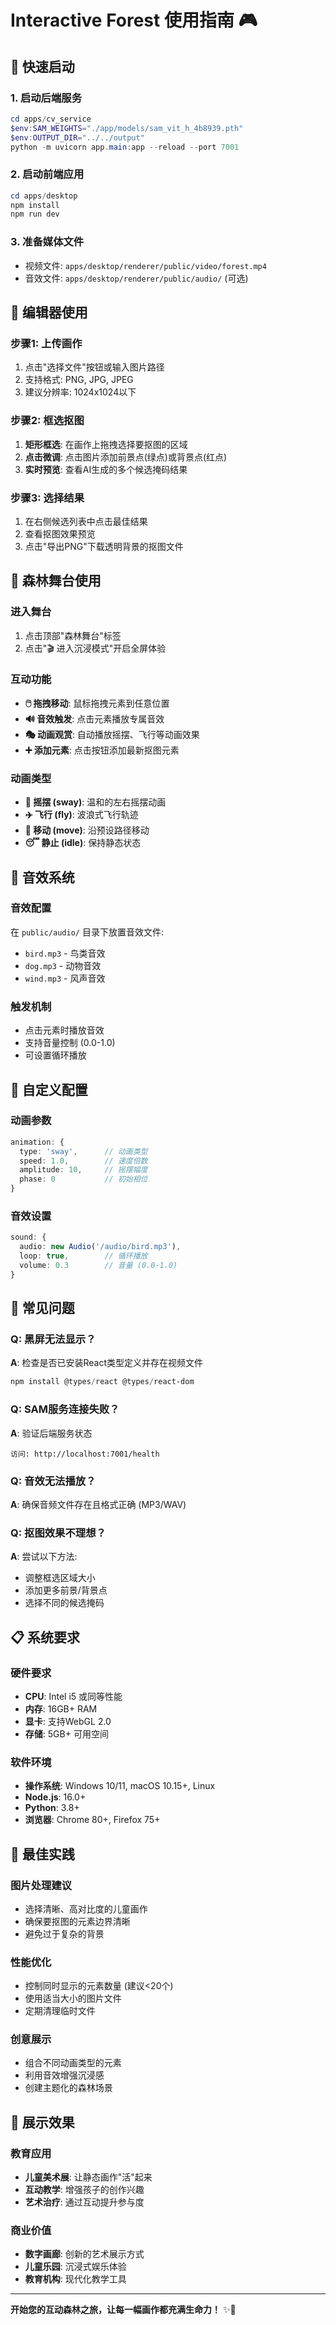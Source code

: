 # Interactive Forest 使用指南 🎮

## 🚀 快速启动

### 1. 启动后端服务

```powershell
cd apps/cv_service
$env:SAM_WEIGHTS="./app/models/sam_vit_h_4b8939.pth"
$env:OUTPUT_DIR="../../output"
python -m uvicorn app.main:app --reload --port 7001
```

### 2. 启动前端应用  

```powershell
cd apps/desktop
npm install
npm run dev
```

### 3. 准备媒体文件

- 视频文件: `apps/desktop/renderer/public/video/forest.mp4`
- 音效文件: `apps/desktop/renderer/public/audio/` (可选)

## 🎨 编辑器使用

### 步骤1: 上传画作

1. 点击"选择文件"按钮或输入图片路径
2. 支持格式: PNG, JPG, JPEG
3. 建议分辨率: 1024x1024以下

### 步骤2: 框选抠图

1. **矩形框选**: 在画作上拖拽选择要抠图的区域
2. **点击微调**: 点击图片添加前景点(绿点)或背景点(红点)
3. **实时预览**: 查看AI生成的多个候选掩码结果

### 步骤3: 选择结果

1. 在右侧候选列表中点击最佳结果
2. 查看抠图效果预览
3. 点击"导出PNG"下载透明背景的抠图文件

## 🌲 森林舞台使用

### 进入舞台

1. 点击顶部"森林舞台"标签
2. 点击"🎬 进入沉浸模式"开启全屏体验

### 互动功能

- **🖱️ 拖拽移动**: 鼠标拖拽元素到任意位置
- **🔊 音效触发**: 点击元素播放专属音效  
- **🎭 动画观赏**: 自动播放摇摆、飞行等动画效果
- **➕ 添加元素**: 点击按钮添加最新抠图元素

### 动画类型

- **🍃 摇摆 (sway)**: 温和的左右摇摆动画
- **✈️ 飞行 (fly)**: 波浪式飞行轨迹  
- **🚶 移动 (move)**: 沿预设路径移动
- **😴 静止 (idle)**: 保持静态状态

## 🎵 音效系统

### 音效配置

在 `public/audio/` 目录下放置音效文件:

- `bird.mp3` - 鸟类音效
- `dog.mp3` - 动物音效
- `wind.mp3` - 风声音效

### 触发机制

- 点击元素时播放音效
- 支持音量控制 (0.0-1.0)
- 可设置循环播放

## 🔧 自定义配置

### 动画参数

```typescript
animation: {
  type: 'sway',      // 动画类型
  speed: 1.0,        // 速度倍数  
  amplitude: 10,     // 摇摆幅度
  phase: 0           // 初始相位
}
```

### 音效设置

```typescript
sound: {
  audio: new Audio('/audio/bird.mp3'),
  loop: true,        // 循环播放
  volume: 0.3        // 音量 (0.0-1.0)
}
```

## 🚨 常见问题

### Q: 黑屏无法显示？

**A**: 检查是否已安装React类型定义并存在视频文件

```powershell
npm install @types/react @types/react-dom
```

### Q: SAM服务连接失败？

**A**: 验证后端服务状态

```
访问: http://localhost:7001/health
```

### Q: 音效无法播放？

**A**: 确保音频文件存在且格式正确 (MP3/WAV)

### Q: 抠图效果不理想？

**A**: 尝试以下方法:

- 调整框选区域大小
- 添加更多前景/背景点
- 选择不同的候选掩码

## 📋 系统要求

### 硬件要求

- **CPU**: Intel i5 或同等性能
- **内存**: 16GB+ RAM
- **显卡**: 支持WebGL 2.0
- **存储**: 5GB+ 可用空间

### 软件环境  

- **操作系统**: Windows 10/11, macOS 10.15+, Linux
- **Node.js**: 16.0+
- **Python**: 3.8+
- **浏览器**: Chrome 80+, Firefox 75+

## 🎯 最佳实践

### 图片处理建议

- 选择清晰、高对比度的儿童画作
- 确保要抠图的元素边界清晰
- 避免过于复杂的背景

### 性能优化

- 控制同时显示的元素数量 (建议<20个)
- 使用适当大小的图片文件
- 定期清理临时文件

### 创意展示

- 组合不同动画类型的元素
- 利用音效增强沉浸感
- 创建主题化的森林场景

## 🎪 展示效果

### 教育应用

- **儿童美术展**: 让静态画作"活"起来
- **互动教学**: 增强孩子的创作兴趣
- **艺术治疗**: 通过互动提升参与度

### 商业价值

- **数字画廊**: 创新的艺术展示方式
- **儿童乐园**: 沉浸式娱乐体验
- **教育机构**: 现代化教学工具

---

**开始您的互动森林之旅，让每一幅画作都充满生命力！** ✨🌲
